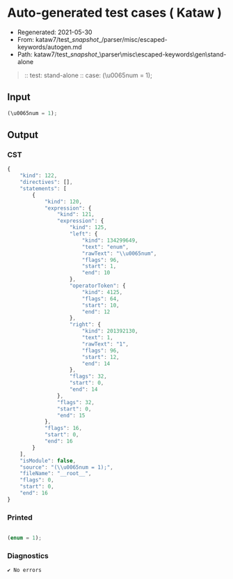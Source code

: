 # Auto-generated test cases ( Kataw )
- Regenerated: 2021-05-30
- From: kataw7/test\__snapshot__/parser/misc/escaped-keywords/autogen.md
- Path: kataw7/test\__snapshot__\parser\misc\escaped-keywords\gen\stand-alone
> :: test: stand-alone
> :: case: (\u0065num = 1);
## Input

`````js
(\u0065num = 1);
`````
## Output

### CST

```javascript
{
    "kind": 122,
    "directives": [],
    "statements": [
        {
            "kind": 120,
            "expression": {
                "kind": 121,
                "expression": {
                    "kind": 125,
                    "left": {
                        "kind": 134299649,
                        "text": "enum",
                        "rawText": "\\u0065num",
                        "flags": 96,
                        "start": 1,
                        "end": 10
                    },
                    "operatorToken": {
                        "kind": 4125,
                        "flags": 64,
                        "start": 10,
                        "end": 12
                    },
                    "right": {
                        "kind": 201392130,
                        "text": 1,
                        "rawText": "1",
                        "flags": 96,
                        "start": 12,
                        "end": 14
                    },
                    "flags": 32,
                    "start": 0,
                    "end": 14
                },
                "flags": 32,
                "start": 0,
                "end": 15
            },
            "flags": 16,
            "start": 0,
            "end": 16
        }
    ],
    "isModule": false,
    "source": "(\\u0065num = 1);",
    "fileName": "__root__",
    "flags": 0,
    "start": 0,
    "end": 16
}
```

### Printed

```javascript

(enum = 1);
```

### Diagnostics

```javascript
✔ No errors
```

